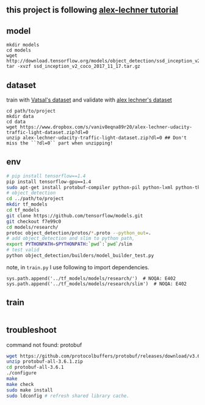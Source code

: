 ## this project is following [alex-lechner tutorial](https://github.com/alex-lechner/Traffic-Light-Classification)

## model
```
mkdir models
cd models
wget http://download.tensorflow.org/models/object_detection/ssd_inception_v2_coco_2017_11_17.tar.gz
tar -xvzf ssd_inception_v2_coco_2017_11_17.tar.gz
```

## dataset
train with [Vatsal's dataset](https://github.com/coldKnight/TrafficLight_Detection-TensorFlowAPI#get-the-dataset) and validate with [alex lechner's dataset](https://www.dropbox.com/s/vaniv8eqna89r20/alex-lechner-udacity-traffic-light-dataset.zip?dl=0)
```
cd path/to/project
mkdir data
cd data
wget https://www.dropbox.com/s/vaniv8eqna89r20/alex-lechner-udacity-traffic-light-dataset.zip?dl=0
unzip alex-lechner-udacity-traffic-light-dataset.zip?dl=0 ## Don't miss the ``?dl=0`` part when unzipping!
```

## env
```sh
# pip install tensorflow==1.4
pip install tensorflow-gpu==1.4
sudo apt-get install protobuf-compiler python-pil python-lxml python-tk
# object_detection
cd ../path/to/project
mkdir tf_models
cd tf_models
git clone https://github.com/tensorflow/models.git
git checkout f7e99c0
cd models/research/
protoc object_detection/protos/*.proto --python_out=.
# add object_detection and slim to python path, 
export PYTHONPATH=$PYTHONPATH:`pwd`:`pwd`/slim
# test valid
python object_detection/builders/model_builder_test.py
```

note, in `train.py` I use following to import dependencies.
```
sys.path.append('../tf_models/models/research/')  # NOQA: E402
sys.path.append('../tf_models/models/research/slim')  # NOQA: E402
```


## train
```
```

## troubleshoot
command not found: protobuf
```sh
wget https://github.com/protocolbuffers/protobuf/releases/download/v3.6.1/protobuf-all-3.6.1.zip
unzip protobuf-all-3.6.1.zip
cd protobuf-all-3.6.1
./configure
make
make check
sudo make install
sudo ldconfig # refresh shared library cache.
```